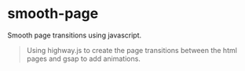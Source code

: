 # smooth-page
Smooth page transitions using javascript. 
> Using highway.js to create the page transitions between the html pages and gsap to add animations.
